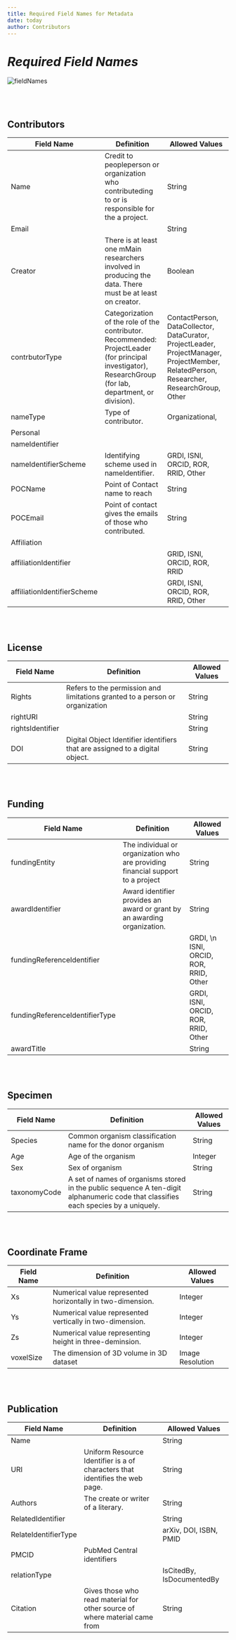 ```yaml
---
title: Required Field Names for Metadata
date: today
author: Contributors
---
```


# ***Required Field Names***

![fieldNames](https://img.shields.io/badge/BENCHMARK-fieldNames-FFFC33)

<br/><br/> 

## **Contributors**

| Field Name       | Definition  | Allowed Values |
| ---------------- | ----------- | -------------- |
| Name | Credit to peopleperson or organization who contributeding to or is responsible for the a project. | String |
| Email |  | String | 
| Creator | There is at least one mMain researchers involved in producing the data. There must be at least on creator. | Boolean |
| contrbutorType | Categorization of the role of the contributor. Recommended: ProjectLeader (for principal investigator), ResearchGroup (for lab, department, or division). | ContactPerson, DataCollector, DataCurator, ProjectLeader, ProjectManager, ProjectMember, RelatedPerson, Researcher, ResearchGroup, Other  |
| nameType | Type of contributor. |Organizational, 
Personal |
| nameIdentifier |  |  |
| nameIdentifierScheme | Identifying scheme used in nameIdentifier. | GRDI, ISNI, ORCID, ROR, RRID, Other |
| POCName | Point of Contact name to reach | String |
| POCEmail | Point of contact gives the emails of those who contributed. | String |
| Affiliation |  |  |
| affiliationIdentifier |  | GRID, ISNI, ORCID, ROR, RRID |
| affiliationIdentifierScheme |  | GRDI, ISNI, ORCID, ROR, RRID, Other |


<br/><br/> 

## **License**

| Field Name       | Definition  | Allowed Values |
| ---------------- | ----------- | -------------- |
| Rights | Refers to the permission and limitations granted to a person or organization | String |
| rightURI |  | String | 
| rightsIdentifier |  | String |
| DOI | Digital Object Identifier identifiers that are assigned to a digital object. | String |


<br/><br/> 

## **Funding**

| Field Name       | Definition  | Allowed Values |
| ---------------- | ----------- | -------------- |
| fundingEntity | The individual or organization who are providing financial support to a project | String |
| awardIdentifier | Award identifier provides an award or grant by an awarding organization. | String | 
| fundingReferenceIdentifier |  | GRDI, \n ISNI, ORCID, ROR, RRID, Other |
| fundingReferenceIdentifierType |  | GRDI, ISNI, ORCID, ROR, RRID, Other |
| awardTitle |  | String |


<br/><br/> 

## **Specimen**

| Field Name       | Definition  | Allowed Values |
| ---------------- | ----------- | -------------- |
| Species | Common organism classification name for the donor organism  | String |
| Age | Age of the organism | Integer | 
| Sex | Sex of organism | String |
| taxonomyCode | A set of names of organisms stored in the public sequence A ten-digit alphanumeric code that classifies each species by a uniquely.  | String |


<br/><br/> 

## **Coordinate Frame**

| Field Name       | Definition  | Allowed Values |
| ---------------- | ----------- | -------------- |
| Xs | Numerical value represented horizontally in two-dimension. | Integer |
| Ys | Numerical value represented vertically in two-dimension. | Integer | 
| Zs | Numerical value representing height in three-deminsion.  | Integer |
| voxelSize | The dimension of 3D volume in 3D dataset | Image Resolution |

<br/><br/> 

## **Publication**

| Field Name       | Definition  | Allowed Values |
| ---------------- | ----------- | -------------- |
| Name |  | String |
| URI | Uniform Resource Identifier is a of characters that identifies the web page. | String | 
| Authors | The create or writer of a literary. | String |
| RelatedIdentifier |  | String |
| RelateIdentifierType |  | arXiv, DOI, ISBN, PMID |
| PMCID | PubMed Central identifiers |  | 
| relationType |  | IsCitedBy, IsDocumentedBy |
| Citation | Gives those who read material for other source of where material came from | String |
